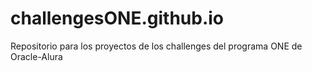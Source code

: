 # challengesONE.github.io
Repositorio para los proyectos de los challenges del programa ONE de Oracle-Alura
